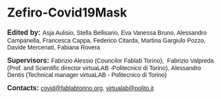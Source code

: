 # Zefiro-Covid19Mask

<p style="text-align: left;"><span style="font-family: Helvetica;"><strong><span style="font-size: 16px;">Edited by:</span><span style="font-size: 18px;">&nbsp;</span></strong></span><span style="font-family: Helvetica; font-size: 14px;">Asja Aulisio,&nbsp;</span><span style="font-size: 14px;"><span style="font-family: Helvetica;">Stella Bellisario, Eva Vanessa Bruno, Alessandro Campanella, Francesca Cappa, Federico Citarda, Martina Gargiulo Pozzo, Davide Mercenati,&nbsp;</span></span><span style="font-family: Helvetica; font-size: 14px;">Fabiana Rovera</span></p>
<p style="text-align: left;"><span style="font-family: Helvetica;"><strong><span style="font-size: 16px;">Supervisors:&nbsp;</span></strong><span style="font-size: 14px;">Fabrizio Alessio (Councilor Fablab Torino),&nbsp;</span></span>
    <font face="Helvetica"><span style="font-size: 14px;">Fabrizio Valpreda (Prof. and Scientific director virtuaLAB -Politecnico di Torino),&nbsp;</span></font><span style="font-size: 14px;"><span style="font-family: Helvetica;">Alessandro Dentis&nbsp;</span></span><span style="font-size: 14px;"><span style="font-family: Helvetica;">(Technical manager virtuaLAB -&nbsp;</span></span><span style="font-family: Helvetica; font-size: 14px;">Politecnico di Torino)</span>
</p>
<p style="text-align: left;"><span style="font-family: Helvetica;"><span style="font-size: 16px;"><strong>Contacts</strong></span><span style="font-family: Helvetica; font-size: 16px;"><strong style="font-weight: 700;">: <span style="font-family: Helvetica; font-size: 14px;"><a href="mailto:covid@fablabtorino.org,"></a></span></strong><span style="font-family: Helvetica; font-size: 14px;"><a href="mailto:covid@fablabtorino.org,"></a></span><span style="font-family: Helvetica; font-size: 14px;"><a href="mailto:covid@fablabtorino.org,">covid@fablabtorino.org,</a> <span style="font-family: Helvetica;"><a href="mailto:virtualab@polito.it">virtualab@polito.it</a></span></span></span></span></p>
